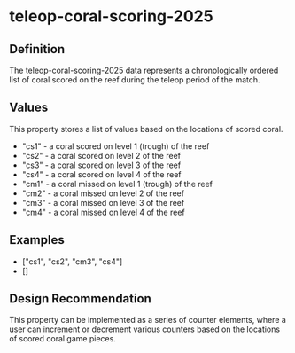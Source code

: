 # teleop-coral-scoring-2025

## Definition
The teleop-coral-scoring-2025 data represents a chronologically ordered list of coral scored on the reef during the teleop period of the match.

## Values
This property stores a list of values based on the locations of scored coral.
- "cs1" - a coral scored on level 1 (trough) of the reef
- "cs2" - a coral scored on level 2 of the reef
- "cs3" - a coral scored on level 3 of the reef
- "cs4" - a coral scored on level 4 of the reef
- "cm1" - a coral missed on level 1 (trough) of the reef
- "cm2" - a coral missed on level 2 of the reef
- "cm3" - a coral missed on level 3 of the reef
- "cm4" - a coral missed on level 4 of the reef

## Examples
- ["cs1", "cs2", "cm3", "cs4"]
- []

## Design Recommendation
This property can be implemented as a series of counter elements, where a user can increment or decrement various counters based on the locations of scored coral game pieces.